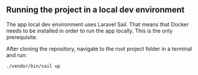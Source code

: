 ## Running the project in a local dev environment

The app local dev environment uses Laravel Sail. 
That means that Docker needs to be installed in order to run the app locally. This is the only prerequisite.

After cloning the repository, navigate to the root project folder in a terminal and run:

    ./vendor/bin/sail up
